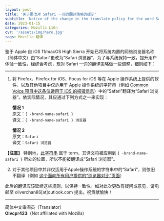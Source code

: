 ```yaml
---
layout: post
title: '关于更改对 Safari 一词的翻译策略的提示'
subtitle: 'Notice of the change in the translate policy for the word Safari'
date: 2023-01-15
categories: Mozilla L10n
cvr: '/assets/img/hero.jpg'
tags: Mozilla 翻译
---
```


鉴于 Apple 自 iOS 11/macOS High Sierra 开始已将系统内置的网络浏览器名称（简体中文）由“Safari”更改为“Safari 浏览器”，为了与系统保持一致，提升用户体验一致性，经综合考虑，现对 Safari 一词的翻译策略做一些调整，细则如下：

***

1. 将 Firefox、Firefox for iOS、Focus for iOS 等在 Apple 操作系统上提供的软件，以及其他项目中仅适用于 Apple 操作系统的字符串（例如 [Common Voice 项目中这条仅适用于 iOS 的报错信息](https://pontoon.mozilla.org/zh-CN/all-projects/all-resources/?string=209891)）中的“Safari”翻译为“Safari 浏览器”。依实际情况，其应通过下列方式之一来实现：

    **情况 1**<br>原文：`{ -brand-name-safari }`<br>译文：`{ -brand-name-safari } 浏览器`

    **情况 2**<br>原文：`Safari`<br>译文：`Safari 浏览器`

**【注意】** 特别地，[此字符串](https://pontoon.mozilla.org/zh-CN/all-projects/all-resources/?string=210576) 属于 term，其译文将被应用到 `{ -brand-name-safari }` 所处的位置，所以不能被翻译成“Safari 浏览器”。

2. 对于其他项目中并非仅适用于Apple操作系统的字符串中的“Safari”，则依旧不翻译（例如 [这个面向所有用户提供的“浏览器对比”页面](https://www.mozilla.org/zh-CN/firefox/browsers/compare/safari/)）

此后的翻译应该延续这些规则，以保持一致性。如对此次更改有疑问或意见，请电邮至 oliverchan86[at]outlook.com 提出。祝贡献愉快！

***

简体中文审阅员（Translator）<br>**Olvcpr423**（Not affiliated with Mozilla）
